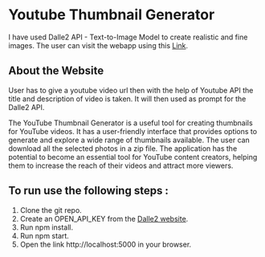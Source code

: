 # Youtube Thumbnail Generator

I have used Dalle2 API - Text-to-Image Model to create realistic and fine images.
The user can visit the webapp using this [Link](https://yt-thumbnail-production.up.railway.app/).

## About the Website

User has to give a youtube video url then with the help of Youtube API the title and description of video is taken. It will then used as prompt for the Dalle2 API.

The YouTube Thumbnail Generator is a useful tool for creating thumbnails for YouTube videos. It has a user-friendly interface that provides options to generate and explore a wide range of thumbnails available. The user can download all the selected photos in a zip file. The application has the potential to become an essential tool for YouTube content creators, helping them to increase the reach of their videos and attract more viewers.

## To run use the following steps : 
1. Clone the git repo.
2. Create an OPEN_API_KEY from the [Dalle2 website](https://platform.openai.com/account/api-keys).
3. Run npm install.
4. Run npm start.
5. Open the link http://localhost:5000 in your browser.
